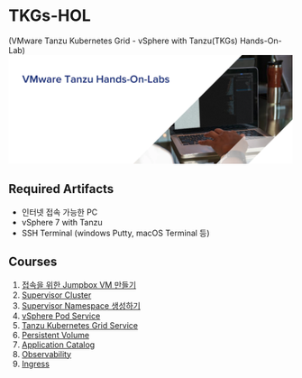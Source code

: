# TKGs-HOL
 (VMware Tanzu Kubernetes Grid - vSphere with Tanzu(TKGs) Hands-On-Lab)
 ![](images/tanzu_hol_header_logo.png)

## Required Artifacts
* 인터넷 접속 가능한 PC
* vSphere 7 with Tanzu
* SSH Terminal (windows Putty, macOS Terminal 등)

## Courses
1. [접속을 위한 Jumpbox VM 만들기](vsphere-with-tanzu/README.md)
1. [Supervisor Cluster](vsphere-with-tanzu/1.supervisor-cluster/)
1. [Supervisor Namespace 생성하기](vsphere-with-tanzu/2.supervisor-namespace/)
1. [vSphere Pod Service](vsphere-with-tanzu/3.vspherepod-service/)
1. [Tanzu Kubernetes Grid Service](vsphere-with-tanzu/4.tkg-service/)
1. [Persistent Volume](vsphere-with-tanzu/5.persistent-volume/)
1. [Application Catalog](vsphere-with-tanzu/6.application-catalog/)
1. [Observability](vsphere-with-tanzu/7.observability/)
1. [Ingress](vsphere-with-tanzu/8.ingress/)
